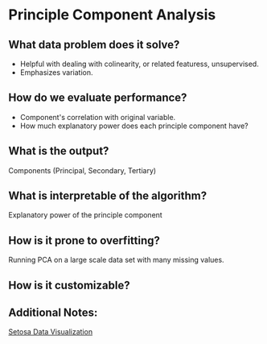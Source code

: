 # Principle Component Analysis
## What data problem does it solve?

* Helpful with dealing with colinearity, or related featuress, unsupervised.
* Emphasizes variation.

## How do we evaluate performance?

* Component's correlation with original variable.
* How much explanatory power does each principle component have?   

## What is the output?

Components (Principal, Secondary, Tertiary)

## What is interpretable of the algorithm?

Explanatory power of the principle component

## How is it prone to overfitting?

Running PCA on a large scale data set with many missing values.

## How is it customizable?


## Additional Notes:
[Setosa Data Visualization](http://setosa.io/ev/principal-component-analysis/)
